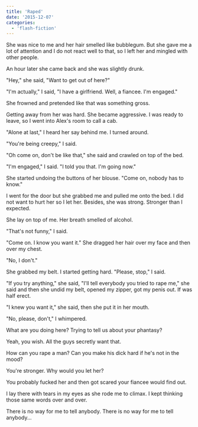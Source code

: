 ```yaml
---
title: 'Raped'
date: '2015-12-07'
categories:
  - 'flash-fiction'
---
```


She was nice to me and her hair smelled like bubblegum. But she gave me a lot of
attention and I do not react well to that, so I left her and mingled with other
people.

<!-- truncate -->

An hour later she came back and she was slightly drunk.

"Hey," she said, "Want to get out of here?"

"I'm actually," I said, "I have a girlfriend. Well, a fiancee. I'm engaged."

She frowned and pretended like that was something gross.

Getting away from her was hard. She became aggressive. I was ready to leave, so
I went into Alex's room to call a cab.

"Alone at last," I heard her say behind me. I turned around.

"You're being creepy," I said.

"Oh come on, don't be like that," she said and crawled on top of the bed.

"I'm engaged," I said. "I told you that. I'm going now."

She started undoing the buttons of her blouse. "Come on, nobody has to know."

I went for the door but she grabbed me and pulled me onto the bed. I did not
want to hurt her so I let her. Besides, she was strong. Stronger than I
expected.

She lay on top of me. Her breath smelled of alcohol.

"That's not funny," I said.

"Come on. I know you want it." She dragged her hair over my face and then over
my chest.

"No, I don't."

She grabbed my belt. I started getting hard. "Please, stop," I said.

"If you try anything," she said, "I'll tell everybody you tried to rape me," she
said and then she undid my belt, opened my zipper, got my penis out. If was half
erect.

"I knew you want it," she said, then she put it in her mouth.

"No, please, don't," I whimpered.

What are you doing here? Trying to tell us about your phantasy?

Yeah, you wish. All the guys secretly want that.

How can you rape a man? Can you make his dick hard if he's not in the mood?

You're stronger. Why would you let her?

You probably fucked her and then got scared your fiancee would find out.

I lay there with tears in my eyes as she rode me to climax. I kept thinking
those same words over and over.

There is no way for me to tell anybody. There is no way for me to tell
anybody...
